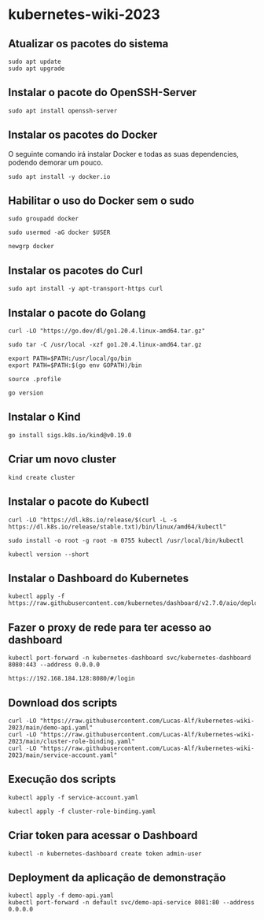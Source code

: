 # kubernetes-wiki-2023
## Atualizar os pacotes do sistema
```
sudo apt update
sudo apt upgrade
```

## Instalar o pacote do OpenSSH-Server
```
sudo apt install openssh-server
```

## Instalar os pacotes do Docker
O seguinte comando irá instalar Docker e todas as suas dependencies, podendo demorar um pouco.
```
sudo apt install -y docker.io
```

## Habilitar o uso do Docker sem o sudo
```
sudo groupadd docker
```
```
sudo usermod -aG docker $USER
```
```
newgrp docker
```


## Instalar os pacotes do Curl
```
sudo apt install -y apt-transport-https curl
```

## Instalar o pacote do Golang
```
curl -LO "https://go.dev/dl/go1.20.4.linux-amd64.tar.gz"
```
```
sudo tar -C /usr/local -xzf go1.20.4.linux-amd64.tar.gz
```
```
export PATH=$PATH:/usr/local/go/bin
export PATH=$PATH:$(go env GOPATH)/bin
```
```
source .profile
```
```
go version
```

## Instalar o Kind
```
go install sigs.k8s.io/kind@v0.19.0
```

## Criar um novo cluster
```
kind create cluster
```

## Instalar o pacote do Kubectl
```
curl -LO "https://dl.k8s.io/release/$(curl -L -s https://dl.k8s.io/release/stable.txt)/bin/linux/amd64/kubectl"
```
```
sudo install -o root -g root -m 0755 kubectl /usr/local/bin/kubectl
```
```
kubectl version --short
```

## Instalar o Dashboard do Kubernetes
```
kubectl apply -f https://raw.githubusercontent.com/kubernetes/dashboard/v2.7.0/aio/deploy/recommended.yaml
```

## Fazer o proxy de rede para ter acesso ao dashboard
```
kubectl port-forward -n kubernetes-dashboard svc/kubernetes-dashboard 8080:443 --address 0.0.0.0
```
```
https://192.168.184.128:8080/#/login
```

## Download dos scripts
```
curl -LO "https://raw.githubusercontent.com/Lucas-Alf/kubernetes-wiki-2023/main/demo-api.yaml"
curl -LO "https://raw.githubusercontent.com/Lucas-Alf/kubernetes-wiki-2023/main/cluster-role-binding.yaml"
curl -LO "https://raw.githubusercontent.com/Lucas-Alf/kubernetes-wiki-2023/main/service-account.yaml"
```

## Execução dos scripts
```
kubectl apply -f service-account.yaml
```
```
kubectl apply -f cluster-role-binding.yaml
```

## Criar token para acessar o Dashboard
```
kubectl -n kubernetes-dashboard create token admin-user
```

## Deployment da aplicação de demonstração
```
kubectl apply -f demo-api.yaml
kubectl port-forward -n default svc/demo-api-service 8081:80 --address 0.0.0.0
```

